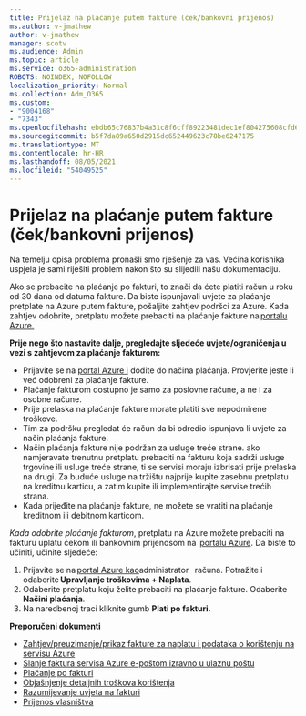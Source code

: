 ```yaml
---
title: Prijelaz na plaćanje putem fakture (ček/bankovni prijenos)
ms.author: v-jmathew
author: v-jmathew
manager: scotv
ms.audience: Admin
ms.topic: article
ms.service: o365-administration
ROBOTS: NOINDEX, NOFOLLOW
localization_priority: Normal
ms.collection: Adm_O365
ms.custom:
- "9004168"
- "7343"
ms.openlocfilehash: ebdb65c76837b4a31c8f6cff89223481dec1ef804275608cfd60986a4f089204
ms.sourcegitcommit: b5f7da89a650d2915dc652449623c78be6247175
ms.translationtype: MT
ms.contentlocale: hr-HR
ms.lasthandoff: 08/05/2021
ms.locfileid: "54049525"
---
```

# <a name="switch-to-pay-by-invoice-chequewire-transfer"></a>Prijelaz na plaćanje putem fakture (ček/bankovni prijenos)

Na temelju opisa problema pronašli smo rješenje za vas. Većina korisnika uspjela je sami riješiti problem nakon što su slijedili našu dokumentaciju.

Ako se prebacite na plaćanje po fakturi, to znači da ćete platiti račun u roku od 30 dana od datuma fakture. Da biste ispunjavali uvjete za plaćanje pretplate na Azure putem fakture, pošaljite zahtjev podršci za Azure. Kada zahtjev odobrite, pretplatu možete prebaciti na plaćanje fakture na [portalu Azure.](https://portal.azure.com/)

**Prije nego što nastavite dalje, pregledajte sljedeće uvjete/ograničenja u vezi s zahtjevom za plaćanje fakturom:**

- Prijavite se na [portal Azure i](https://portal.azure.com/) dođite do načina plaćanja. Provjerite jeste li već odobreni za plaćanje fakture.
- Plaćanje fakturom dostupno je samo za poslovne račune, a ne i za osobne račune.
- Prije prelaska na plaćanje fakture morate platiti sve nepodmirene troškove.
- Tim za podršku pregledat će račun da bi odredio ispunjava li uvjete za način plaćanja fakture.
- Način plaćanja fakture nije podržan za usluge treće strane. ako namjeravate trenutnu pretplatu prebaciti na fakturu koja sadrži usluge trgovine ili usluge treće strane, ti se servisi moraju izbrisati prije prelaska na drugi. Za buduće usluge na tržištu najprije kupite zasebnu pretplatu na kreditnu karticu, a zatim kupite ili implementirajte servise trećih strana.
- Kada prijeđite na plaćanje fakture, ne možete se vratiti na plaćanje kreditnom ili debitnom karticom.

*Kada odobrite plaćanje fakturom*, pretplatu na Azure možete prebaciti na fakturu uplatu čekom ili bankovnim prijenosom na  [portalu Azure](https://portal.azure.com/).
Da biste to učiniti, učinite sljedeće:

1. Prijavite se na [portal Azure kao](https://portal.azure.com/)administrator   računa. Potražite i odaberite **Upravljanje troškovima + Naplata**.
2. Odaberite pretplatu koju želite prebaciti na plaćanje fakture. Odaberite **Načini plaćanja**.
3. Na naredbenoj traci kliknite gumb **Plati po fakturi.**

**Preporučeni dokumenti**

- [Zahtjev/preuzimanje/prikaz fakture za naplatu i podataka o korištenju na servisu Azure](https://docs.microsoft.com/azure/billing/billing-download-azure-invoice-daily-usage-date)
- [Slanje faktura servisa Azure e-poštom izravno u ulaznu poštu](https://docs.microsoft.com/azure/billing/billing-download-azure-invoice-daily-usage-date)
- [Plaćanje po fakturi](https://docs.microsoft.com/azure/billing/billing-how-to-pay-by-invoice)
- [Objašnjenje detaljnih troškova korištenja](https://docs.microsoft.com/azure/billing/billing-understand-your-bill)
- [Razumijevanje uvjeta na fakturi](https://docs.microsoft.com/azure/billing/billing-understand-your-invoice)
- [Prijenos vlasništva](https://docs.microsoft.com/azure/billing/billing-subscription-transfer)
